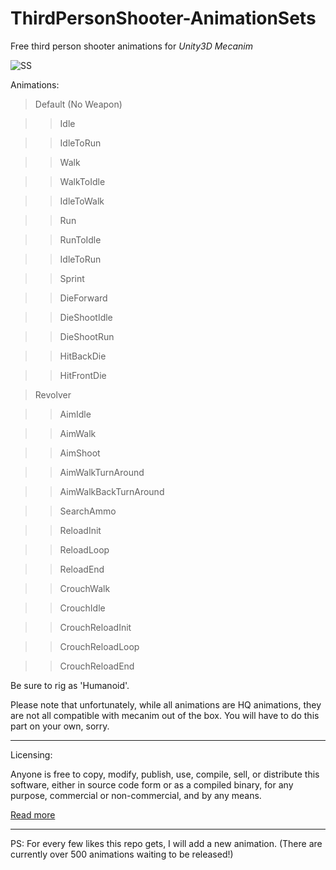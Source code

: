 # ThirdPersonShooter-AnimationSets
Free third person shooter animations for *Unity3D Mecanim*

![SS](https://raw.githubusercontent.com/ZenXChaos/ThirdPersonShooter-AnimationSets/master/ss.gif)

Animations: 

> Default (No Weapon)

>> Idle

>> IdleToRun

>> Walk

>> WalkToIdle

>> IdleToWalk

>> Run

>> RunToIdle

>> IdleToRun

>> Sprint

>> DieForward

>> DieShootIdle

>> DieShootRun

>> HitBackDie

>> HitFrontDie

> Revolver

>> AimIdle

>> AimWalk

>> AimShoot

>> AimWalkTurnAround

>> AimWalkBackTurnAround

>> SearchAmmo

>> ReloadInit

>> ReloadLoop

>> ReloadEnd

>> CrouchWalk

>> CrouchIdle

>> CrouchReloadInit

>> CrouchReloadLoop

>> CrouchReloadEnd

Be sure to rig as 'Humanoid'.

Please note that unfortunately, while all animations are HQ animations, they are not all compatible with mecanim out of the box.
You will have to do this part on your own, sorry.

---

Licensing: 

Anyone is free to copy, modify, publish, use, compile, sell, or distribute this software, either in source code form or as a compiled binary, for any purpose, commercial or non-commercial, and by any means.

[Read more](https://github.com/ZenXChaos/ThirdPersonShooter-AnimationSets/blob/master/license.md)

---

PS: For every few likes this repo gets, I will add a new animation. (There are currently over 500 animations waiting to be released!)
